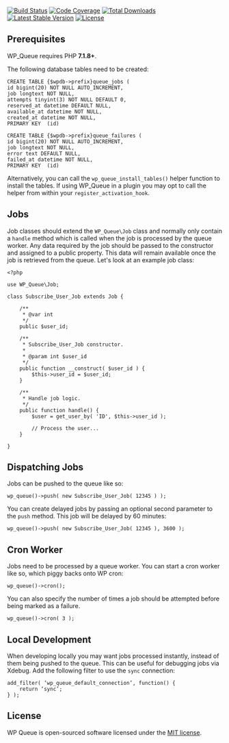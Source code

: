 [![Build Status](https://travis-ci.org/A5hleyRich/wp-queue.svg?branch=master)](https://travis-ci.org/A5hleyRich/wp-queue)
[![Code Coverage](https://scrutinizer-ci.com/g/A5hleyRich/wp-queue/badges/coverage.png?b=master)](https://scrutinizer-ci.com/g/A5hleyRich/wp-queue/?branch=master)
[![Total Downloads](https://poser.pugx.org/a5hleyrich/wp-queue/downloads)](https://packagist.org/packages/a5hleyrich/wp-queue)
[![Latest Stable Version](https://poser.pugx.org/a5hleyrich/wp-queue/v/stable)](https://packagist.org/packages/a5hleyrich/wp-queue)
[![License](https://poser.pugx.org/a5hleyrich/wp-queue/license)](https://packagist.org/packages/a5hleyrich/wp-queue)

## Prerequisites

WP_Queue requires PHP __7.1.8+__.

The following database tables need to be created:

```
CREATE TABLE {$wpdb->prefix}queue_jobs (
id bigint(20) NOT NULL AUTO_INCREMENT,
job longtext NOT NULL,
attempts tinyint(3) NOT NULL DEFAULT 0,
reserved_at datetime DEFAULT NULL,
available_at datetime NOT NULL,
created_at datetime NOT NULL,
PRIMARY KEY  (id)
```

```
CREATE TABLE {$wpdb->prefix}queue_failures (
id bigint(20) NOT NULL AUTO_INCREMENT,
job longtext NOT NULL,
error text DEFAULT NULL,
failed_at datetime NOT NULL,
PRIMARY KEY  (id)
```

Alternatively, you can call the `wp_queue_install_tables()` helper function to install the tables. If using WP_Queue in a plugin you may opt to call the helper from within your `register_activation_hook`.

## Jobs

Job classes should extend the `WP_Queue\Job` class and normally only contain a `handle` method which is called when the job is processed by the queue worker. Any data required by the job should be passed to the constructor and assigned to a public property. This data will remain available once the job is retrieved from the queue. Let's look at an example job class:

```
<?php

use WP_Queue\Job;

class Subscribe_User_Job extends Job {

	/**
	 * @var int
	 */
	public $user_id;

	/**
	 * Subscribe_User_Job constructor.
	 *
	 * @param int $user_id
	 */
	public function __construct( $user_id ) {
		$this->user_id = $user_id;
	}

	/**
	 * Handle job logic.
	 */
	public function handle() {
		$user = get_user_by( 'ID', $this->user_id );
		
		// Process the user...
	}

}
```

## Dispatching Jobs

Jobs can be pushed to the queue like so:

```
wp_queue()->push( new Subscribe_User_Job( 12345 ) );
```

You can create delayed jobs by passing an optional second parameter to the `push` method. This job will be delayed by 60 minutes:

```
wp_queue()->push( new Subscribe_User_Job( 12345 ), 3600 );
```

## Cron Worker

Jobs need to be processed by a queue worker. You can start a cron worker like so, which piggy backs onto WP cron:

```
wp_queue()->cron();
```

You can also specify the number of times a job should be attempted before being marked as a failure.

```
wp_queue()->cron( 3 );
```

## Local Development

When developing locally you may want jobs processed instantly, instead of them being pushed to the queue. This can be useful for debugging jobs via Xdebug. Add the following filter to use the `sync` connection:

```
add_filter( ‘wp_queue_default_connection’, function() {
	return ‘sync’;
} );
```

## License

WP Queue is open-sourced software licensed under the [MIT license](https://opensource.org/licenses/MIT).